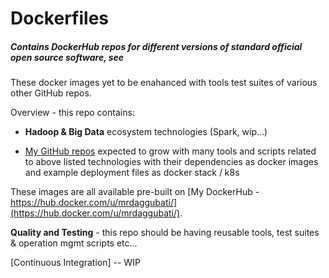 # Dockerfiles

##### Contains DockerHub repos for different versions of standard official open source software, see 

These docker images yet to be enahanced with tools test suites of various other GitHub repos.


Overview - this repo contains:

* **Hadoop & Big Data** ecosystem technologies (Spark, wip...)

* [My GitHub repos](https://github.com/mrdaggubati) expected to grow with many tools and scripts related to above  listed
technologies with their dependencies as docker images and example deployment files as  docker stack / k8s 

These images are all available pre-built on [My DockerHub - https://hub.docker.com/u/mrdaggubati/](https://hub.docker.com/u/mrdaggubati/).

**Quality and Testing** - 
this repo should be having reusable tools, test suites & operation mgmt scripts etc...

[Continuous Integration] -- WIP 





